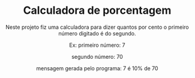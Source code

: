 <h1 align="center">Calculadora de porcentagem</h1>

<p align="center">Neste projeto fiz uma calculadora para dizer quantos por cento o primeiro número digitado é do segundo.</p>

<p align="center">Ex: primeiro número: 7</p>

<p align="center">segundo número: 70</p>

<p align="center">mensagem gerada pelo programa: 7 é 10% de 70</p>
